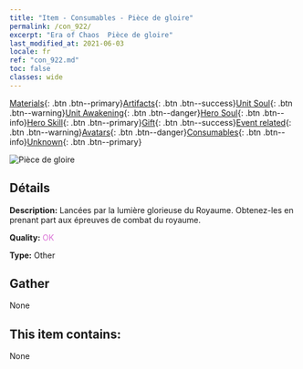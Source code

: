 ```yaml
---
title: "Item - Consumables - Pièce de gloire"
permalink: /con_922/
excerpt: "Era of Chaos  Pièce de gloire"
last_modified_at: 2021-06-03
locale: fr
ref: "con_922.md"
toc: false
classes: wide
---
```

 [Materials](/ItemsFR/){: .btn .btn--primary}[Artifacts](/ItemsFR/Artifacts/){: .btn .btn--success}[Unit Soul](/ItemsFR/UnitSoul/){: .btn .btn--warning}[Unit Awakening](/ItemsFR/UnitAwakening/){: .btn .btn--danger}[Hero Soul](/ItemsFR/HeroSoul/){: .btn .btn--info}[Hero Skill](/ItemsFR/HeroSkill/){: .btn .btn--primary}[Gift](/ItemsFR/Gift/){: .btn .btn--success}[Event related](/ItemsFR/Events/){: .btn .btn--warning}[Avatars](/ItemsFR/Avatars/){: .btn .btn--danger}[Consumables](/ItemsFR/Consumables/){: .btn .btn--info}[Unknown](/ItemsFR/Unknown/){: .btn .btn--primary}

 ![Pièce de gloire](/images/t/i_40010.png)

## Détails
 **Description:** Lancées par la lumière glorieuse du Royaume. Obtenez-les en prenant part aux épreuves de combat du royaume.

 **Quality:** <span style="color: #DA70D6">OK</span>

 **Type:** Other

## Gather

  None

## This item contains:

  None

